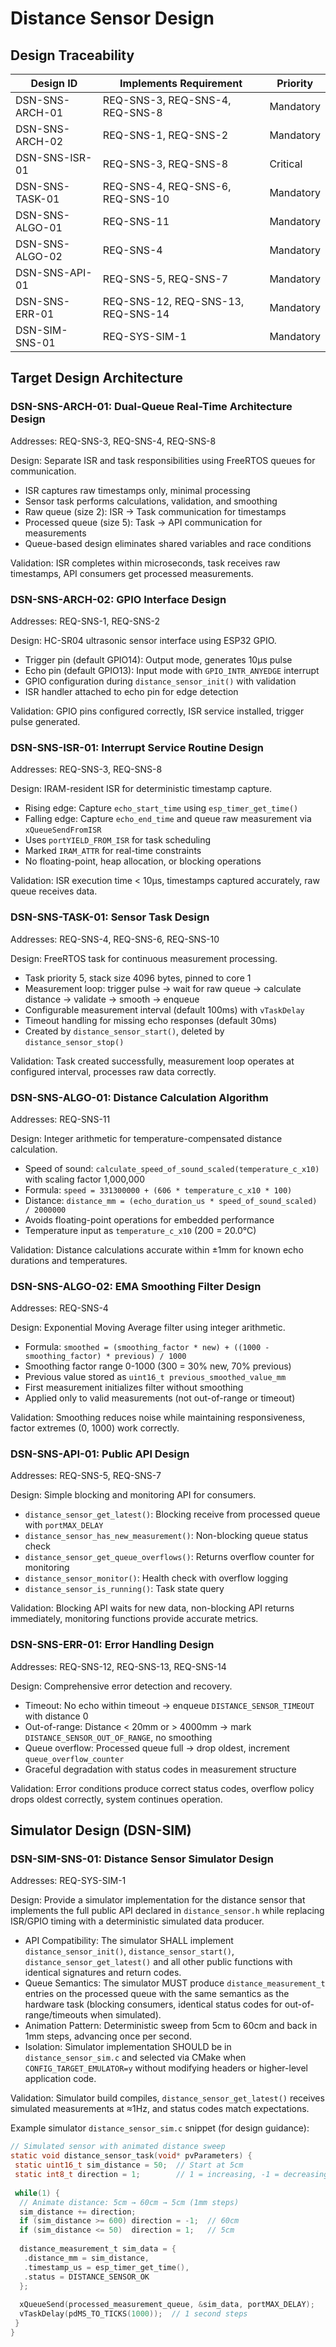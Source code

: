 # Distance Sensor Design

## Design Traceability

| Design ID | Implements Requirement | Priority |
|-----------|------------------------|----------|
| DSN-SNS-ARCH-01 | REQ-SNS-3, REQ-SNS-4, REQ-SNS-8 | Mandatory |
| DSN-SNS-ARCH-02 | REQ-SNS-1, REQ-SNS-2 | Mandatory |
| DSN-SNS-ISR-01 | REQ-SNS-3, REQ-SNS-8 | Critical |
| DSN-SNS-TASK-01 | REQ-SNS-4, REQ-SNS-6, REQ-SNS-10 | Mandatory |
| DSN-SNS-ALGO-01 | REQ-SNS-11 | Mandatory |
| DSN-SNS-ALGO-02 | REQ-SNS-4 | Mandatory |
| DSN-SNS-API-01 | REQ-SNS-5, REQ-SNS-7 | Mandatory |
| DSN-SNS-ERR-01 | REQ-SNS-12, REQ-SNS-13, REQ-SNS-14 | Mandatory |
| DSN-SIM-SNS-01 | REQ-SYS-SIM-1 | Mandatory |

## Target Design Architecture

### DSN-SNS-ARCH-01: Dual-Queue Real-Time Architecture Design

Addresses: REQ-SNS-3, REQ-SNS-4, REQ-SNS-8

Design: Separate ISR and task responsibilities using FreeRTOS queues for communication.

- ISR captures raw timestamps only, minimal processing
- Sensor task performs calculations, validation, and smoothing
- Raw queue (size 2): ISR → Task communication for timestamps
- Processed queue (size 5): Task → API communication for measurements
- Queue-based design eliminates shared variables and race conditions

Validation: ISR completes within microseconds, task receives raw timestamps, API consumers get processed measurements.

### DSN-SNS-ARCH-02: GPIO Interface Design

Addresses: REQ-SNS-1, REQ-SNS-2

Design: HC-SR04 ultrasonic sensor interface using ESP32 GPIO.

- Trigger pin (default GPIO14): Output mode, generates 10µs pulse
- Echo pin (default GPIO13): Input mode with `GPIO_INTR_ANYEDGE` interrupt
- GPIO configuration during `distance_sensor_init()` with validation
- ISR handler attached to echo pin for edge detection

Validation: GPIO pins configured correctly, ISR service installed, trigger pulse generated.

### DSN-SNS-ISR-01: Interrupt Service Routine Design

Addresses: REQ-SNS-3, REQ-SNS-8

Design: IRAM-resident ISR for deterministic timestamp capture.

- Rising edge: Capture `echo_start_time` using `esp_timer_get_time()`
- Falling edge: Capture `echo_end_time` and queue raw measurement via `xQueueSendFromISR`
- Uses `portYIELD_FROM_ISR` for task scheduling
- Marked `IRAM_ATTR` for real-time constraints
- No floating-point, heap allocation, or blocking operations

Validation: ISR execution time < 10µs, timestamps captured accurately, raw queue receives data.

### DSN-SNS-TASK-01: Sensor Task Design

Addresses: REQ-SNS-4, REQ-SNS-6, REQ-SNS-10

Design: FreeRTOS task for continuous measurement processing.

- Task priority 5, stack size 4096 bytes, pinned to core 1
- Measurement loop: trigger pulse → wait for raw queue → calculate distance → validate → smooth → enqueue
- Configurable measurement interval (default 100ms) with `vTaskDelay`
- Timeout handling for missing echo responses (default 30ms)
- Created by `distance_sensor_start()`, deleted by `distance_sensor_stop()`

Validation: Task created successfully, measurement loop operates at configured interval, processes raw data correctly.

### DSN-SNS-ALGO-01: Distance Calculation Algorithm

Addresses: REQ-SNS-11

Design: Integer arithmetic for temperature-compensated distance calculation.

- Speed of sound: `calculate_speed_of_sound_scaled(temperature_c_x10)` with scaling factor 1,000,000
- Formula: `speed = 331300000 + (606 * temperature_c_x10 * 100)`
- Distance: `distance_mm = (echo_duration_us * speed_of_sound_scaled) / 2000000`
- Avoids floating-point operations for embedded performance
- Temperature input as `temperature_c_x10` (200 = 20.0°C)

Validation: Distance calculations accurate within ±1mm for known echo durations and temperatures.

### DSN-SNS-ALGO-02: EMA Smoothing Filter Design

Addresses: REQ-SNS-4

Design: Exponential Moving Average filter using integer arithmetic.

- Formula: `smoothed = (smoothing_factor * new) + ((1000 - smoothing_factor) * previous) / 1000`
- Smoothing factor range 0-1000 (300 = 30% new, 70% previous)
- Previous value stored as `uint16_t previous_smoothed_value_mm`
- First measurement initializes filter without smoothing
- Applied only to valid measurements (not out-of-range or timeout)

Validation: Smoothing reduces noise while maintaining responsiveness, factor extremes (0, 1000) work correctly.

### DSN-SNS-API-01: Public API Design

Addresses: REQ-SNS-5, REQ-SNS-7

Design: Simple blocking and monitoring API for consumers.

- `distance_sensor_get_latest()`: Blocking receive from processed queue with `portMAX_DELAY`
- `distance_sensor_has_new_measurement()`: Non-blocking queue status check
- `distance_sensor_get_queue_overflows()`: Returns overflow counter for monitoring
- `distance_sensor_monitor()`: Health check with overflow logging
- `distance_sensor_is_running()`: Task state query

Validation: Blocking API waits for new data, non-blocking API returns immediately, monitoring functions provide accurate metrics.

### DSN-SNS-ERR-01: Error Handling Design

Addresses: REQ-SNS-12, REQ-SNS-13, REQ-SNS-14

Design: Comprehensive error detection and recovery.

- Timeout: No echo within timeout → enqueue `DISTANCE_SENSOR_TIMEOUT` with distance 0
- Out-of-range: Distance < 20mm or > 4000mm → mark `DISTANCE_SENSOR_OUT_OF_RANGE`, no smoothing
- Queue overflow: Processed queue full → drop oldest, increment `queue_overflow_counter`
- Graceful degradation with status codes in measurement structure

Validation: Error conditions produce correct status codes, overflow policy drops oldest correctly, system continues operation.

## Simulator Design (DSN-SIM)

### DSN-SIM-SNS-01: Distance Sensor Simulator Design

Addresses: REQ-SYS-SIM-1

Design: Provide a simulator implementation for the distance sensor that implements the full public API declared in `distance_sensor.h` while replacing ISR/GPIO timing with a deterministic simulated data producer.

- API Compatibility: The simulator SHALL implement `distance_sensor_init()`, `distance_sensor_start()`, `distance_sensor_get_latest()` and all other public functions with identical signatures and return codes.
- Queue Semantics: The simulator MUST produce `distance_measurement_t` entries on the processed queue with the same semantics as the hardware task (blocking consumers, identical status codes for out-of-range/timeouts when simulated).
- Animation Pattern: Deterministic sweep from 5cm to 60cm and back in 1mm steps, advancing once per second.
- Isolation: Simulator implementation SHOULD be in `distance_sensor_sim.c` and selected via CMake when `CONFIG_TARGET_EMULATOR=y` without modifying headers or higher-level application code.

Validation: Simulator build compiles, `distance_sensor_get_latest()` receives simulated measurements at ≈1Hz, and status codes match expectations.

Example simulator `distance_sensor_sim.c` snippet (for design guidance):

```c
// Simulated sensor with animated distance sweep
static void distance_sensor_task(void* pvParameters) {
 static uint16_t sim_distance = 50;  // Start at 5cm
 static int8_t direction = 1;        // 1 = increasing, -1 = decreasing
    
 while(1) {
  // Animate distance: 5cm → 60cm → 5cm (1mm steps)
  sim_distance += direction;
  if (sim_distance >= 600) direction = -1;  // 60cm
  if (sim_distance <= 50)  direction = 1;   // 5cm
        
  distance_measurement_t sim_data = {
   .distance_mm = sim_distance,
   .timestamp_us = esp_timer_get_time(),
   .status = DISTANCE_SENSOR_OK
  };
        
  xQueueSend(processed_measurement_queue, &sim_data, portMAX_DELAY);
  vTaskDelay(pdMS_TO_TICKS(1000));  // 1 second steps
 }
}
```
